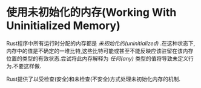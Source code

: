 # 使用未初始化的内存(Working With Uninitialized Memory)

Rust程序中所有运行时分配的内存都是 *未初始化的(uninitialized)* .在这种状态下,内存中的值是不确定的一堆比特,这些比特可能或甚至不能反映应该驻留在该内存位置的类型的有效状态.尝试将此内存解释为 *任何(any)* 类型的值将导致未定义行为.不要这样做.

Rust提供了以受检查(安全)和未检查(不安全)方式处理未初始化内存的机制.